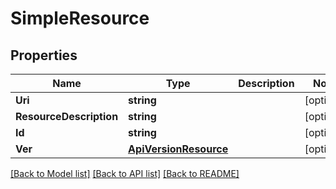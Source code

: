 # SimpleResource

## Properties
Name | Type | Description | Notes
------------ | ------------- | ------------- | -------------
**Uri** | **string** |  | [optional] 
**ResourceDescription** | **string** |  | [optional] 
**Id** | **string** |  | [optional] 
**Ver** | [**ApiVersionResource**](ApiVersionResource.md) |  | [optional] 

[[Back to Model list]](../README.md#documentation-for-models) [[Back to API list]](../README.md#documentation-for-api-endpoints) [[Back to README]](../README.md)


